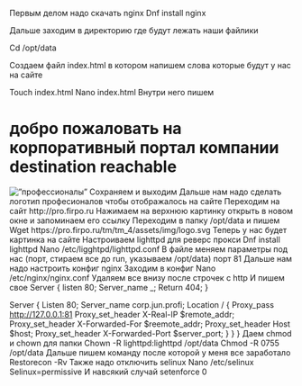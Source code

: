 Первым делом надо скачать nginx
Dnf install nginx

Дальше заходим в директорию где будут лежать наши файлики

Cd /opt/data

Создаем файл index.html в котором напишем слова которые будут у нас на сайте

Touch index.html
Nano index.html
Внутри него пишем 
<meta charset=”utf-8”>
<html>
 <h1>добро пожаловать на корпоративный портал компании destination reachable</h1>
 <img src=”logo.svg” alt=”профессионалы”>
</html>
Сохраняем и выходим
Дальше нам надо сделать логотип професионалов чтобы отображалось на сайте
Переходим на сайт http://pro.firpo.ru
Нажимаем на верхнюю картинку открыть в новом окне и запоминаем его ссылку
Переходим в папку /opt/data и пишем
Wget https://pro.firpo.ru/tm/tm_4/assets/img/logo.svg
Теперь у нас будет картинка на сайте
Настроиваем lighttpd для реверс прокси
Dnf install lighttpd
Nano /etc/ligghtpd/lighttpd.conf
В файле меняем параметры под нас
(порт, стираем все до run, указываем /opt/data) порт 81
Дальше нам надо настроить конфиг nginx
Заходим в конфиг 
Nano /etc/nginx/nginx.conf
Удаляем все внизу после строчек с http
И пишем свое
Server {
	listen 80;
	Server_name _;
	Return 404;
}

Server {
	Listen 80;
	Server_name corp.jun.profi;
Location / {
	Proxy_pass http://127.0.0.1:81
	Proxy_set_header X-Real-IP $remote_addr;
	Proxy_set_header X-Forwarded-For $reemote_addr;
	Proxy_set_header Host $host;
	Proxy_set_header X-Forwarded-Port $server_port;
}
}
}
Даем chmod и chown для папки
Chown -R lighttpd:lighttpd /opt/data
Chmod -R 0755 /opt/data
Дальше пишем команду после которой у меня все заработало
Restorecon -Rv 
Также надо отключить selinux
Nano /etc/selinux
Selinux=permissive
И навсякий случай setenforce 0
